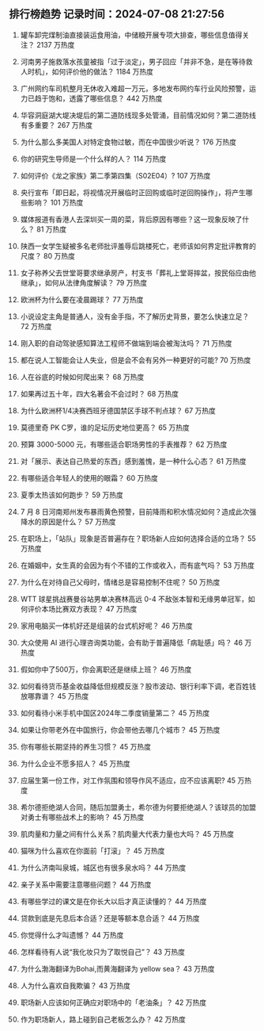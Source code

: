 
## 排行榜趋势 记录时间：2024-07-08 21:27:56
  
  1. 罐车卸完煤制油直接装运食用油，中储粮开展专项大排查，哪些信息值得关注？ 2137 万热度
    
  2. 河南男子施救落水孩童被指「过于淡定」，男子回应「并非不急，是在等待救人时机」，如何评价他的做法？ 1184 万热度
    
  3. 广州网约车司机整月无休收入难超一万元，多地发布网约车行业风险预警，运力已趋于饱和，透露了哪些信息？ 442 万热度
    
  4. 华容洞庭湖大堤决堤后的第二道防线现多处管涌，目前情况如何？第二道防线有多重要？ 267 万热度
    
  5. 为什么那么多美国人对特定食物过敏，而在中国很少听说？ 176 万热度
    
  6. 你的研究生导师是一个什么样的人？ 114 万热度
    
  7. 如何评价《龙之家族》第二季第四集（S02E04）? 107 万热度
    
  8. 央行宣布「即日起，将视情况开展临时正回购或临时逆回购操作」，将产生哪些影响？ 101 万热度
    
  9. 媒体报道有香港人去深圳买一周的菜，背后原因有哪些？这一现象反映了什么？ 81 万热度
    
  10. 陕西一女学生疑被多名老师批评羞辱后跳楼死亡，老师该如何界定批评教育的尺度？ 80 万热度
    
  11. 女子称养父去世堂哥要求继承房产，村支书「葬礼上堂哥摔盆，按民俗应由他继承」，如何从法律角度解读？ 79 万热度
    
  12. 欧洲杯为什么要在凌晨踢球？ 77 万热度
    
  13. 小说设定主角是普通人，没有金手指，不了解历史背景，要怎么快速立足？ 72 万热度
    
  14. 刚入职的自动驾驶感知算法工程师不做端到端会被淘汰吗？ 71 万热度
    
  15. 都在说人工智能会让人失业，但是会不会有另外一种更好的可能? 70 万热度
    
  16. 人在谷底的时候如何爬出来？ 68 万热度
    
  17. 如果再过五十年，四大名著会不会过时？ 68 万热度
    
  18. 为什么欧洲杯1/4决赛西班牙德国禁区手球不判点球？ 67 万热度
    
  19. 莫德里奇 PK C罗，谁的足坛历史地位更高？ 65 万热度
    
  20. 预算 3000-5000 元，有哪些适合职场男性的手表推荐？ 62 万热度
    
  21. 对「展示、表达自己热爱的东西」感到羞愧，是一种什么心态？ 61 万热度
    
  22. 有哪些适合年轻人的使用的眼霜？ 60 万热度
    
  23. 夏季太热该如何跑步？ 59 万热度
    
  24. 7 月 8 日河南郑州发布暴雨黄色预警，目前降雨和积水情况如何？造成此次强降水的原因是什么？ 57 万热度
    
  25. 在职场上，「站队」现象是否普遍存在？职场新人应如何选择合适的立场？ 55 万热度
    
  26. 在婚姻中，女生真的会因为有个不错的工作或收入，而有底气吗？ 53 万热度
    
  27. 为什么在对待自己父母时，情绪总是容易控制不住呢？ 50 万热度
    
  28. WTT 球星挑战赛曼谷站男单决赛林高远 0-4 不敌张本智和无缘男单冠军，如何评价本场比赛双方表现？ 47 万热度
    
  29. 家用电脑买一体机好还是组装的台式机好呢？ 46 万热度
    
  30. 大众使用 AI 进行心理咨询类功能，会有助于普遍降低「病耻感」吗？ 46 万热度
    
  31. 假如你中了500万，你会离职还是继续上班？ 46 万热度
    
  32. 如何看待货币基金收益降低但规模反涨？股市波动、银行利率下调，老百姓钱放哪靠谱？ 45 万热度
    
  33. 如何看待小米手机中国区2024年二季度销量第二？ 45 万热度
    
  34. 如果让你带老外在中国旅行，你会带他去哪几个城市？ 45 万热度
    
  35. 你有哪些长期坚持的养生习惯？ 45 万热度
    
  36. 为什么企业不愿多招人？ 45 万热度
    
  37. 应届生第一份工作，对工作氛围和领导作风不适应，应不应该离职? 45 万热度
    
  38. 希尔德拒绝湖人合同，随后加盟勇士，希尔德为何要拒绝湖人？该球员的加盟对勇士有哪些战术上的影响？ 45 万热度
    
  39. 肌肉量和力量之间有什么关系？肌肉量大代表力量也大吗？ 45 万热度
    
  40. 猫咪为什么喜欢在你面前「打滚」？ 45 万热度
    
  41. 为什么济南叫泉城，城区也有很多泉水吗？ 44 万热度
    
  42. 亲子关系中需要注意哪些问题？ 44 万热度
    
  43. 有哪些学过的课文是在你长大以后才真正读懂的？ 44 万热度
    
  44. 贷款到底是先息后本合适？还是等额本息合适？ 44 万热度
    
  45. 你觉得什么才叫遗憾？ 44 万热度
    
  46. 怎样看待有人说“我化妆只为了取悦自己”？ 43 万热度
    
  47. 为什么渤海翻译为Bohai,而黄海翻译为 yellow sea？ 43 万热度
    
  48. 人为什么喜欢自我欺骗？ 43 万热度
    
  49. 职场新人应该如何正确应对职场中的「老油条」？ 42 万热度
    
  50. 作为职场新人，路上碰到自己老板怎么办？ 42 万热度
    
